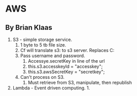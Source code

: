 # AWS
## By Brian Klaas

1. S3 - simple storage service. 
    1. 1 byte to 5 tb file size. 
    1. Cf will translate s3: to s3 server. Replaces C:
    1. Pass username and password. 
        1. Accessye.secretKey in line of the url 
        1. this.s3.accesskeyId = "accesskey";
        1. this.s3.awsSecretKey = "secretkey";
    1. Can't process on S3. 
        1. Must retrieve from S3, manipulate, then republish
1. Lambda - Event driven computing. 
    1. 